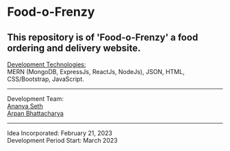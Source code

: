 # Food-o-Frenzy
## This repository is of <strong>'Food-o-Frenzy'</strong> a food ordering and delivery website. <br>
<u>Development Technologies:</u> <br>
MERN (MongoDB, ExpressJs, ReactJs, NodeJs), JSON, HTML, CSS/Bootstrap, JavaScript. <br><hr>
Development Team: <br>
<a href="https://github.com/ananyasethh">Ananya Seth</a> <br>
<a href="https://github.com/arpanbhattacharya21">Arpan Bhattacharya</a> <br>
<hr>
Idea Incorporated: February 21, 2023 <br>
Development Period Start: March 2023
